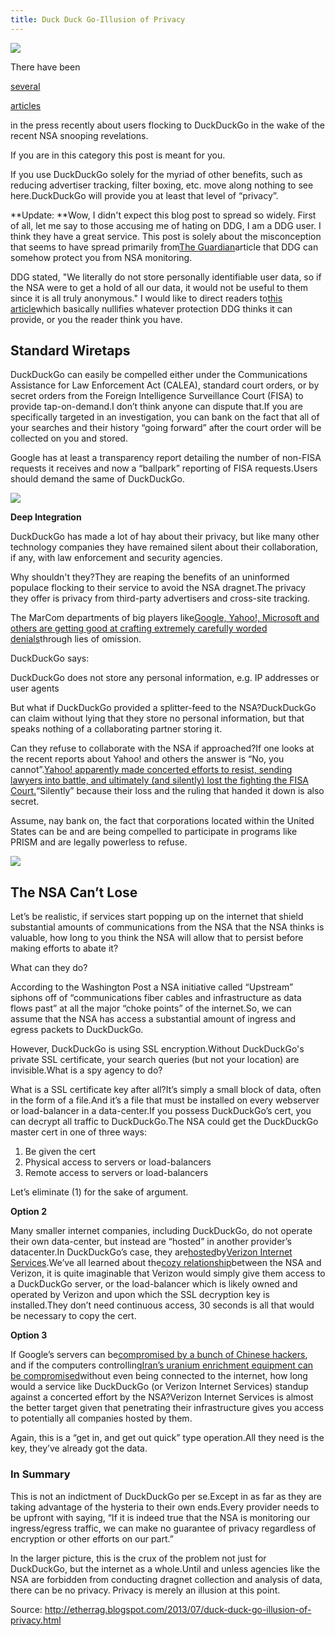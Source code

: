 ```yaml
---
title: Duck Duck Go-Illusion of Privacy 
---
```


![](http://img1.tuicool.com/3MJ7Zf.jpg!web)


There have been

[several](http://venturebeat.com/2013/06/13/prism-fears-give-private-search-engine-duckduckgo-its-best-week-ever/)

[articles](http://www.nbcnews.com/technology/wary-tracking-users-flock-duckduckgo-6C10321830)

in the press recently about users flocking to DuckDuckGo in the wake of the recent NSA snooping revelations.

If you are in this category this post is meant for you.

If you use DuckDuckGo solely for the myriad of other benefits, such as reducing advertiser tracking, filter boxing, etc. move along nothing to see here.DuckDuckGo will provide you at least that level of “privacy”. 

**Update: **Wow, I didn't expect this blog post to spread so widely.  First of all, let me say to those accusing me of hating on DDG, I am a DDG user.  I think they have a great service.  This post is solely about the misconception that seems to have spread primarily from[The Guardian](http://www.guardian.co.uk/world/2013/jun/19/nsa-fears-duckduckgo-search-engine)article that DDG can somehow protect you from NSA monitoring.

DDG stated, "We literally do not store personally identifiable user data, so if the NSA were to get a hold of all our data, it would not be useful to them since it is all truly anonymous."  I would like to direct readers to[this article](http://news.cnet.com/8301-13578_3-57593538-38/how-the-u.s-forces-net-firms-to-cooperate-on-surveillance/)which basically nullifies whatever protection DDG thinks it can provide, or you the reader think you have.



## Standard Wiretaps

DuckDuckGo can easily be compelled either under the Communications Assistance for Law Enforcement Act \(CALEA\), standard court orders, or by secret orders from the Foreign Intelligence Surveillance Court \(FISA\) to provide tap-on-demand.I don’t think anyone can dispute that.If you are specifically targeted in an investigation, you can bank on the fact that all of your searches and their history “going forward” after the court order will be collected on you and stored.

Google has at least a transparency report detailing the number of non-FISA requests it receives and now a “ballpark” reporting of FISA requests.Users should demand the same of DuckDuckGo.

![](http://img0.tuicool.com/qaIvQr.jpg!web)

**Deep Integration**

DuckDuckGo has made a lot of hay about their privacy, but like many other technology companies they have remained silent about their collaboration, if any, with law enforcement and security agencies.

Why shouldn't they?They are reaping the benefits of an uninformed populace flocking to their service to avoid the NSA dragnet.The privacy they offer is privacy from third-party advertisers and cross-site tracking.



The MarCom departments of big players like[Google, Yahoo!, Microsoft and others are getting good at crafting extremely carefully worded denials](http://abcnews.go.com/Technology/nsa-prism-dissecting-technology-companies-adamant-denial-involvement/story?id=19350095#.Ud-fl_bnrGw)through lies of omission.

DuckDuckGo says:

DuckDuckGo does not store any personal information, e.g. IP addresses or user agents

But what if DuckDuckGo provided a splitter-feed to the NSA?DuckDuckGo can claim without lying that they store no personal information, but that speaks nothing of a collaborating partner storing it.

Can they refuse to collaborate with the NSA if approached?If one looks at the recent reports about Yahoo! and others the answer is “No, you cannot”.[Yahoo! apparently made concerted efforts to resist, sending lawyers into battle, and ultimately \(and silently\) lost the fighting the FISA Court.](http://www.pcworld.com/article/2044080/yahoo-says-release-of-secret-fisa-court-order-will-prove-it-resisted-directives.html)“Silently” because their loss and the ruling that handed it down is also secret.

Assume, nay bank on, the fact that corporations located within the United States can be and are being compelled to participate in programs like PRISM and are legally powerless to refuse.

![](http://img2.tuicool.com/FfYBRv.jpg!web)

## The NSA Can’t Lose

Let’s be realistic, if services start popping up on the internet that shield substantial amounts of communications from the NSA that the NSA thinks is valuable, how long to you think the NSA will allow that to persist before making efforts to abate it?

What can they do?

According to the Washington Post a NSA initiative called “Upstream” siphons off of “communications fiber cables and infrastructure as data flows past” at all the major “choke points” of the internet.So, we can assume that the NSA has access a substantial amount of ingress and egress packets to DuckDuckGo.

However, DuckDuckGo is using SSL encryption.Without DuckDuckGo's private SSL certificate, your search queries \(but not your location\) are invisible.What is a spy agency to do?

What is a SSL certificate key after all?It’s simply a small block of data, often in the form of a file.And it’s a file that must be installed on every webserver or load-balancer in a data-center.If you possess DuckDuckGo’s cert, you can decrypt all traffic to DuckDuckGo.The NSA could get the DuckDuckGo master cert in one of three ways:

1. Be given the cert
2. Physical access to servers or load-balancers
3. Remote access to servers or load-balancers

Let’s eliminate \(1\) for the sake of argument.

**Option 2**

Many smaller internet companies, including DuckDuckGo, do not operate their own data-center, but instead are “hosted” in another provider’s datacenter.In DuckDuckGo’s case, they are[hosted](http://www.radabg.com/url/duckduckgo.com/)by[Verizon Internet Services](http://help.webhosting.verizon.net/).We’ve all learned about the[cozy relationship](http://www.huffingtonpost.com/2013/06/05/nsa-verizon-phone-records_n_3393466.html)between the NSA and Verizon, it is quite imaginable that Verizon would simply give them access to a DuckDuckGo server, or the load-balancer which is likely owned and operated by Verizon and upon which the SSL decryption key is installed.They don’t need continuous access, 30 seconds is all that would be necessary to copy the cert.

**Option 3**

If Google’s servers can be[compromised by a bunch of Chinese hackers](http://www.wired.com/threatlevel/2010/01/operation-aurora/), and if the computers controlling[Iran’s uranium enrichment equipment can be compromised](http://edition.cnn.com/2011/11/08/tech/iran-stuxnet/)without even being connected to the internet, how long would a service like DuckDuckGo \(or Verizon Internet Services\) standup against a concerted effort by the NSA?Verizon Internet Services is almost the better target given that penetrating their infrastructure gives you access to potentially all companies hosted by them.

Again, this is a “get in, and get out quick” type operation.All they need is the key, they’ve already got the data.

### In Summary

This is not an indictment of DuckDuckGo per se.Except in as far as they are taking advantage of the hysteria to their own ends.Every provider needs to be upfront with saying, “If it is indeed true that the NSA is monitoring our ingress/egress traffic, we can make no guarantee of privacy regardless of encryption or other efforts on our part.”

In the larger picture, this is the crux of the problem not just for DuckDuckGo, but the internet as a whole.Until and unless agencies like the NSA are forbidden from conducting dragnet collection and analysis of data, there can be no privacy.  Privacy is merely an illusion at this point.

Source:  http://etherrag.blogspot.com/2013/07/duck-duck-go-illusion-of-privacy.html 
